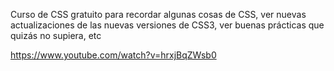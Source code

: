 Curso de CSS gratuito para recordar algunas cosas de CSS, ver nuevas actualizaciones de las nuevas versiones de CSS3, ver buenas prácticas que quizás no supiera, etc

https://www.youtube.com/watch?v=hrxjBqZWsb0
